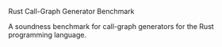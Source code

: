 Rust Call-Graph Generator Benchmark

A soundness benchmark for call-graph generators for the Rust programming language.
